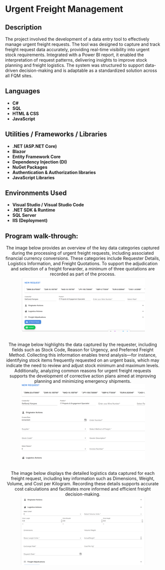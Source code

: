 <h1> Urgent Freight Management</h1>


<h2>Description</h2>
The project involved the development of a data entry tool to effectively manage urgent freight requests. The tool was designed to capture and track freight request data accurately, providing real-time visibility into urgent stock requirements. Integrated with a Power BI report, it enabled the interpretation of request patterns, delivering insights to improve stock planning and freight logistics. The system was structured to support data-driven decision-making and is adaptable as a standardized solution across all FQM sites.
<br />


<h2>Languages</h2>

- <b>C#</b> 
- <b>SQL</b>
- <b>HTML & CSS</b>
- <b>JavaScript</b>

<h2>Utilities / Frameworks / Libraries</h2>

- <b>.NET (ASP.NET Core)</b> 
- <b>Blazor</b>
- <b>Entity Framework Core </b>
- <b>Dependency Injection (DI)</b>
- <b>NuGet Packages</b>
- <b>Authentication & Authorization libraries </b>
- <b>JavaScript Libraries</b>

<h2>Environments Used </h2>

- <b>Visual Studio / Visual Studio Code</b> 
- <b>.NET SDK & Runtime</b>
- <b>SQL Server </b>
- <b>IIS (Deployment)</b>

<h2>Program walk-through:</h2>

<p align="center">
The image below provides an overview of the key data categories captured during the processing of urgent freight requests, including associated financial currency conversions. These categories include Requester Details, Logistics Information, and Freight Quotations. To support the adjudication and selection of a freight forwarder, a minimum of three quotations are recorded as part of the process. <br/>
<img src="https://github.com/SaliKangwa/Freight-Management/blob/main/freight%20form%201.png" height="80%" width="80%" alt="Input Form"/>
<br />
<br />



<p align="center">
The image below highlights the data captured by the requester, including fields such as Stock Code, Reason for Urgency, and Preferred Freight Method. Collecting this information enables trend analysis—for instance, identifying stock items frequently requested on an urgent basis, which may indicate the need to review and adjust stock minimum and maximum levels. Additionally, analyzing common reasons for urgent freight requests supports the development of corrective action plans aimed at improving planning and minimizing emergency shipments. <br/>
<img src="https://github.com/SaliKangwa/Freight-Management/blob/main/freight%20form%202.png" height="80%" width="80%" alt="Input Form"/>
<br />
<br />



<p align="center">
The image below displays the detailed logistics data captured for each freight request, including key information such as Dimensions, Weight, Volume, and Cost per Kilogram. Recording these details supports accurate cost calculations and facilitates more informed and efficient freight decision-making. <br/>
<img src="https://github.com/SaliKangwa/Freight-Management/blob/main/freight%20form%203.png" height="80%" width="80%" alt="Input Form"/>
<br />
<br />



